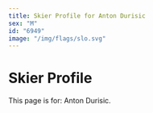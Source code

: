 ```yaml
---
title: Skier Profile for Anton Durisic
sex: "M"
id: "6949"
image: "/img/flags/slo.svg" 
---
```


# Skier Profile

This page is for: Anton Durisic.
    